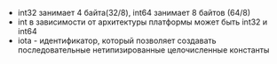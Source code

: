 - int32 занимает 4 байта(32/8), int64 занимает 8 байтов (64/8)
- int в зависимости от архитектуры платформы может быть int32 и int64
- iota - идентификатор, который позволяет создавать последовательные нетипизированные целочисленные константы
